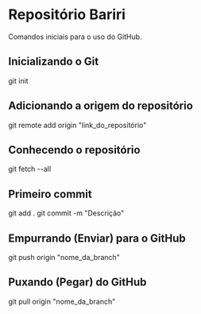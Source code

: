 # Repositório Bariri
Comandos iniciais para o uso do GitHub.

## Inicializando o Git 
git init

## Adicionando a origem do repositório
git remote add origin "link_do_repositório"

## Conhecendo o repositório
git fetch --all

## Primeiro commit 
git add . 
git commit -m "Descrição"

## Empurrando (Enviar) para o GitHub
git push origin "nome_da_branch"

## Puxando (Pegar) do GitHub
git pull origin "nome_da_branch"